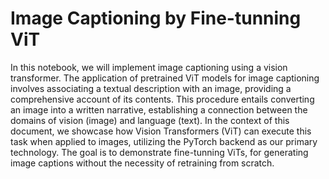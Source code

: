 # Image Captioning by Fine-tunning ViT

In this notebook, we will implement image captioning using a vision transformer. The application of pretrained ViT models for image captioning involves associating a textual description with an image, providing a comprehensive account of its contents. This procedure entails converting an image into a written narrative, establishing a connection between the domains of vision (image) and language (text). In the context of this document, we showcase how Vision Transformers (ViT) can execute this task when applied to images, utilizing the PyTorch backend as our primary technology. The goal is to demonstrate fine-tunning ViTs, for generating image captions without the necessity of retraining from scratch.
